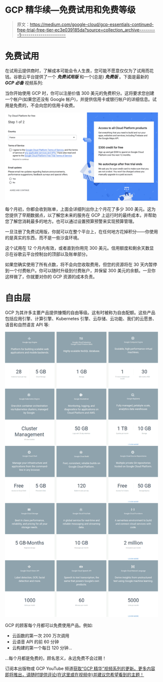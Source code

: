 # GCP 精华续—免费试用和免费等级

> 原文：<https://medium.com/google-cloud/gcp-essentials-continued-free-trial-free-tier-ec3e039185da?source=collection_archive---------1----------------------->

# **免费试用**

在试用云提供商时，了解成本可能会令人生畏，您可能不愿意仅仅为了试用而花钱。谷歌云平台提供了一个 ***免费试用版*** 和一个(总是) ***免费版*** 。下面是最新的 ***GCP 必备*** 视频系列:

当你开始使用 GCP 时，你可以注册价值 300 美元的免费积分。这将要求您创建一个帐户(如果您还没有 Google 帐户)，并提供信用卡或银行帐户的详细信息。试用是免费的，不会向您的信用卡收费。

![](img/1b13b0a5d7d25541cf7bcc3c76974395.png)

每个月初，你都会收到账单，上面会详细列出你上个月花了多少 300 美元。这为您提供了早期数据点，以了解您未来的服务在 GCP 上运行时的最终成本，并帮助您了解您消耗最多的地方。也可以通过设置预算预警来实现预算管理。

一旦注册了免费试用版，你就可以在整个平台上，在任何地方花掉积分——你使用的是真实的东西，而不是一些沙盒环境。

这个试用在 12 个月内有效，或者直到你用完 300 美元。信用额度和剩余天数显示在谷歌云平台控制台的顶部以及账单部分。

如果您确实使用了所有点数，将不会向您收取费用，但您的资源将在 30 天内暂停到一个付费帐户。你可以随时升级到付费账户，并保留 300 美元的余额。一旦你这样做了，你就要对你的 GCP 资源的成本负责。

# **自由层**

GCP 为其许多主要产品提供慷慨的自由等级。这有时被称为自由配额。这些产品包括应用引擎、计算引擎、Kubernetes 引擎、云存储、云功能、我们的云愿景、语音和自然语言 API 等:

![](img/3224bc6aac404dab6a6149e1ddc9543a.png)![](img/01e8b1b9996c3784d83d24563a8d25f9.png)![](img/e38804d4135292c7f9bf7b1856323bec.png)![](img/854267f5f6da35ddba1c6fe39afd3bc6.png)![](img/2368a4fbcccf7a93d7a1f9ded973b721.png)

GCP 的顾客每个月都可以免费使用产品。例如:

*   云函数的第一次 200 万次调用
*   云语音 API 的前 60 分钟
*   云构建的第一个每日 120 分钟…

…每个月都是免费的，顾名思义，永远免费不会过期！

订阅本出版物或 GCP YouTube 频道[获取“GCP 精华”视频系列的更新。更多内容即将推出，请随时提供评论(在这里或在视频中)并建议您希望看到的主题！](http://bit.ly/GCloudPlatform)